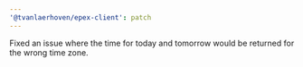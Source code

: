 ```yaml
---
'@tvanlaerhoven/epex-client': patch
---
```


Fixed an issue where the time for today and tomorrow would be returned for the wrong time zone.
